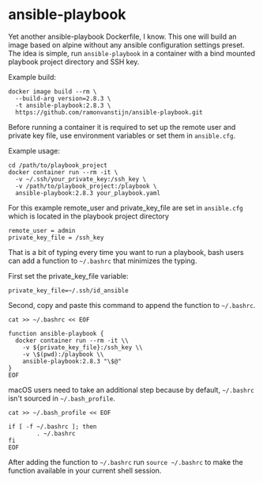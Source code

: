 # ansible-playbook

Yet another ansible-playbook Dockerfile, I know. This one will build an image based on alpine without any ansible configuration settings preset. The idea is simple, run `ansible-playbook` in a container with a bind mounted playbook project directory and SSH key.

Example build:

```shell
docker image build --rm \
  --build-arg version=2.8.3 \
  -t ansible-playbook:2.8.3 \
  https://github.com/ramonvanstijn/ansible-playbook.git
```

Before running a container it is required to set up the remote user and private key file, use environment variables or set them in `ansible.cfg`.

Example usage:

```shell
cd /path/to/playbook_project
docker container run --rm -it \
  -v ~/.ssh/your_private_key:/ssh_key \
  -v /path/to/playbook_project:/playbook \
  ansible-playbook:2.8.3 your_playbook.yaml
```

For this example remote_user and private_key_file are set in `ansible.cfg` which is located in the playbook project directory

```shell
remote_user = admin
private_key_file = /ssh_key
```

That is a bit of typing every time you want to run a playbook, bash users can add a function to `~/.bashrc` that minimizes the typing.

First set the private_key_file variable:

```shell
private_key_file=~/.ssh/id_ansible
```

Second, copy and paste this command to append the function to `~/.bashrc`.

```shell
cat >> ~/.bashrc << EOF

function ansible-playbook {
  docker container run --rm -it \\
    -v ${private_key_file}:/ssh_key \\
    -v \$(pwd):/playbook \\
    ansible-playbook:2.8.3 "\$@"
}
EOF
```

macOS users need to take an additional step because by default, `~/.bashrc` isn't sourced in `~/.bash_profile`.

```shell
cat >> ~/.bash_profile << EOF

if [ -f ~/.bashrc ]; then
        . ~/.bashrc
fi
EOF
```

After adding the function to `~/.bashrc` run `source ~/.bashrc` to make the function available in your current shell session.
